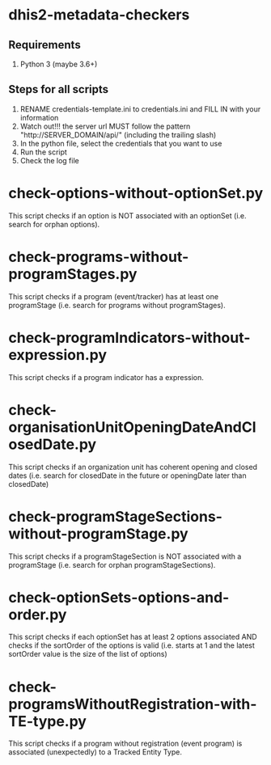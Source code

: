 # dhis2-metadata-checkers

## Requirements
1. Python 3 (maybe 3.6+)


## Steps for all scripts

1. RENAME credentials-template.ini to credentials.ini and FILL IN with your information
2. Watch out!!! the server url MUST follow the pattern "http://SERVER_DOMAIN/api/" (including the trailing slash)
3. In the python file, select the credentials that you want to use
4. Run the script
5. Check the log file


# check-options-without-optionSet.py
This script checks if an option is NOT associated with an optionSet (i.e. search for orphan options).

# check-programs-without-programStages.py
This script checks if a program (event/tracker) has at least one programStage (i.e. search for programs without programStages).

# check-programIndicators-without-expression.py
This script checks if a program indicator has a expression.

# check-organisationUnitOpeningDateAndClosedDate.py
This script checks if an organization unit has coherent opening and closed dates (i.e. search for closedDate in the future or openingDate later than closedDate)

# check-programStageSections-without-programStage.py
This script checks if a programStageSection is NOT associated with a programStage (i.e. search for orphan programStageSections).

# check-optionSets-options-and-order.py
This script checks if each optionSet has at least 2 options associated AND checks if the sortOrder of the options is valid (i.e. starts at 1  and the latest sortOrder value is the size of the list of options)

# check-programsWithoutRegistration-with-TE-type.py
This script checks if a program without registration (event program) is associated (unexpectedly) to a Tracked Entity Type.

